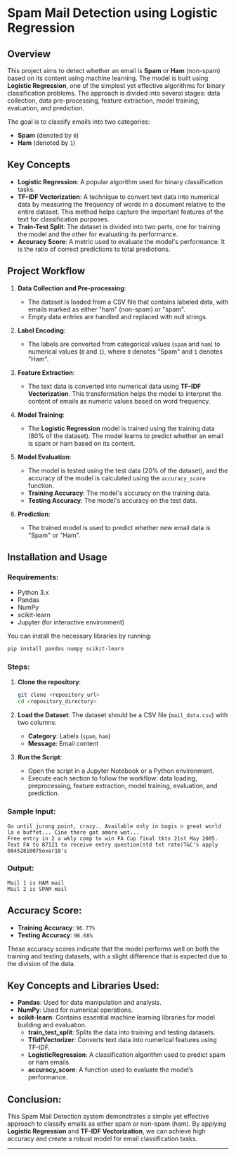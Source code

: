 # Spam Mail Detection using Logistic Regression

## Overview
This project aims to detect whether an email is **Spam** or **Ham** (non-spam) based on its content using machine learning. The model is built using **Logistic Regression**, one of the simplest yet effective algorithms for binary classification problems. The approach is divided into several stages: data collection, data pre-processing, feature extraction, model training, evaluation, and prediction.

The goal is to classify emails into two categories:
- **Spam** (denoted by `0`)
- **Ham** (denoted by `1`)

## Key Concepts
- **Logistic Regression**: A popular algorithm used for binary classification tasks.
- **TF-IDF Vectorization**: A technique to convert text data into numerical data by measuring the frequency of words in a document relative to the entire dataset. This method helps capture the important features of the text for classification purposes.
- **Train-Test Split**: The dataset is divided into two parts, one for training the model and the other for evaluating its performance.
- **Accuracy Score**: A metric used to evaluate the model's performance. It is the ratio of correct predictions to total predictions.

## Project Workflow
1. **Data Collection and Pre-processing**:
   - The dataset is loaded from a CSV file that contains labeled data, with emails marked as either "ham" (non-spam) or "spam".
   - Empty data entries are handled and replaced with null strings.
   
2. **Label Encoding**:
   - The labels are converted from categorical values (`spam` and `ham`) to numerical values (`0` and `1`), where `0` denotes "Spam" and `1` denotes "Ham".

3. **Feature Extraction**:
   - The text data is converted into numerical data using **TF-IDF Vectorization**. This transformation helps the model to interpret the content of emails as numeric values based on word frequency.

4. **Model Training**:
   - The **Logistic Regression** model is trained using the training data (80% of the dataset). The model learns to predict whether an email is spam or ham based on its content.

5. **Model Evaluation**:
   - The model is tested using the test data (20% of the dataset), and the accuracy of the model is calculated using the `accuracy_score` function.
   - **Training Accuracy**: The model's accuracy on the training data.
   - **Testing Accuracy**: The model's accuracy on the test data.

6. **Prediction**:
   - The trained model is used to predict whether new email data is "Spam" or "Ham".

## Installation and Usage

### Requirements:
- Python 3.x
- Pandas
- NumPy
- scikit-learn
- Jupyter (for interactive environment)

You can install the necessary libraries by running:
```bash
pip install pandas numpy scikit-learn
```

### Steps:
1. **Clone the repository**:
   ```bash
   git clone <repository_url>
   cd <repository_directory>
   ```

2. **Load the Dataset**:
   The dataset should be a CSV file (`mail_data.csv`) with two columns:
   - **Category**: Labels (`spam`, `ham`)
   - **Message**: Email content

3. **Run the Script**:
   - Open the script in a Jupyter Notebook or a Python environment.
   - Execute each section to follow the workflow: data loading, preprocessing, feature extraction, model training, evaluation, and prediction.

### Sample Input:
```plaintext
Go until jurong point, crazy.. Available only in bugis n great world la e buffet... Cine there got amore wat...
Free entry in 2 a wkly comp to win FA Cup final tkts 21st May 2005. Text FA to 87121 to receive entry question(std txt rate)T&C's apply 08452810075over18's
```

### Output:
```plaintext
Mail 1 is HAM mail
Mail 2 is SPAM mail
```

## Accuracy Score:
- **Training Accuracy**: `96.77%`
- **Testing Accuracy**: `96.68%`

These accuracy scores indicate that the model performs well on both the training and testing datasets, with a slight difference that is expected due to the division of the data.

## Key Concepts and Libraries Used:
- **Pandas**: Used for data manipulation and analysis.
- **NumPy**: Used for numerical operations.
- **scikit-learn**: Contains essential machine learning libraries for model building and evaluation.
  - **train_test_split**: Splits the data into training and testing datasets.
  - **TfidfVectorizer**: Converts text data into numerical features using TF-IDF.
  - **LogisticRegression**: A classification algorithm used to predict spam or ham emails.
  - **accuracy_score**: A function used to evaluate the model’s performance.

## Conclusion:
This Spam Mail Detection system demonstrates a simple yet effective approach to classify emails as either spam or non-spam (ham). By applying **Logistic Regression** and **TF-IDF Vectorization**, we can achieve high accuracy and create a robust model for email classification tasks.

---
